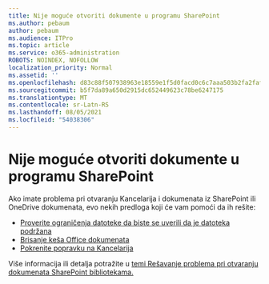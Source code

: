```yaml
---
title: Nije moguće otvoriti dokumente u programu SharePoint
ms.author: pebaum
author: pebaum
ms.audience: ITPro
ms.topic: article
ms.service: o365-administration
ROBOTS: NOINDEX, NOFOLLOW
localization_priority: Normal
ms.assetid: ''
ms.openlocfilehash: d83c88f507938963e18559e1f5d0facd0c6c7aaa503b2fa2faf3531ca3a57ebf
ms.sourcegitcommit: b5f7da89a650d2915dc652449623c78be6247175
ms.translationtype: MT
ms.contentlocale: sr-Latn-RS
ms.lasthandoff: 08/05/2021
ms.locfileid: "54038306"
---
```

# <a name="unable-to-open-documents-in-sharepoint"></a>Nije moguće otvoriti dokumente u programu SharePoint

Ako imate problema pri otvaranju Kancelarija i dokumenata iz SharePoint ili OneDrive dokumenata, evo nekih predloga koji će vam pomoći da ih rešite:

- [Proverite ograničenja datoteke da biste se uverili da je datoteka podržana](https://support.office.com/article/Invalid-file-names-and-file-types-in-OneDrive-OneDrive-for-Business-and-SharePoint-64883a5d-228e-48f5-b3d2-eb39e07630fa)
- [Brisanje keša Office dokumenata](https://support.office.com/article/Delete-your-Office-Document-Cache-b1d3765e-d71b-4bb8-99ca-acd22c42995d)
- [Pokrenite popravku na Kancelarija](https://support.office.com/article/repair-an-office-application-7821d4b6-7c1d-4205-aa0e-a6b40c5bb88b)

Više informacija ili detalja potražite u [temi Rešavanje problema pri otvaranju dokumenata SharePoint bibliotekama.](https://support.office.com/article/Fix-problems-opening-documents-in-SharePoint-libraries-31329FA1-4AD0-47FC-95D8-BB0C5B12A536)